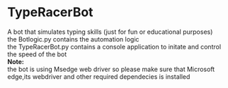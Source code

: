 # TypeRacerBot  
A bot that simulates typing skills (just for fun or educational purposes)  
the Botlogic.py contains the automation logic     
the TypeRacerBot.py contains a console application to initate and  control the speed of the bot   
**Note:**   
the bot is using Msedge web driver so please make sure that Microsoft edge,its webdriver and other required dependecies is installed    
